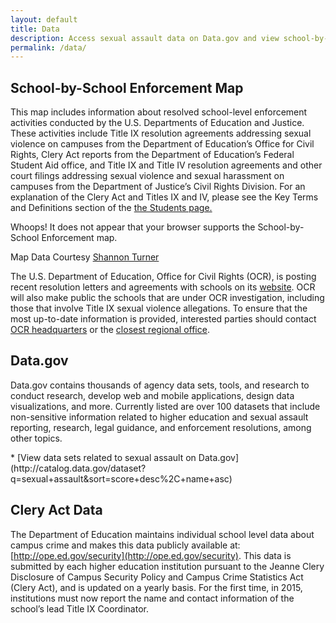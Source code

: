 ```yaml
---
layout: default
title: Data
description: Access sexual assault data on Data.gov and view school-by-school enforcement.
permalink: /data/
---
```


## School-by-School Enforcement Map

This map includes information about resolved school-level enforcement activities conducted by the U.S. Departments of Education and Justice. These activities include Title IX resolution agreements addressing sexual violence on campuses from the Department of Education’s Office for Civil Rights, Clery Act reports from the Department of Education’s Federal Student Aid office, and Title IX and Title IV resolution agreements and other court filings addressing sexual violence and sexual harassment on campuses from the Department of Justice’s Civil Rights Division. For an explanation of the Clery Act and Titles IX and IV, please see the Key Terms and Definitions section of the [the Students page.](/students/#key-terms-and-definitions)

<!--[if lte IE 8]>
  <style>
  #map {display: none !important;}
  .no-js-message {display: block; margin: auto; text-align: center; font-weight: bold;}
  </style>
<![endif]-->
<span class="no-js-message">Whoops! It does not appear that your browser supports the School-by-School Enforcement map.</span>

<div id="map"></div>
<div class="resource-cite">Map Data Courtesy <a href="https://github.com/shannonturner/education-compliance-reports" target="_blank">Shannon Turner</a>
</div>

The U.S. Department of Education, Office for Civil Rights (OCR), is posting recent resolution letters and agreements with schools on its [website](http://www2.ed.gov/about/offices/list/ocr/docs/investigations/search-ocr.html).  OCR will also make public the schools that are under OCR investigation, including those that involve Title IX sexual violence allegations.  To ensure that the most up-to-date information is provided, interested parties should contact [OCR headquarters](malito:ocr@ed.gov) or the [closest regional office](https://wdcrobcolp01.ed.gov/CFAPPS/OCR/contactus.cfm).

## Data.gov

Data.gov contains thousands of agency data sets, tools, and research to conduct research, develop web and mobile applications, design data visualizations, and more. Currently listed are over 100 datasets that include non-sensitive information related to higher education and sexual assault reporting, research, legal guidance, and enforcement resolutions, among other topics.

<div class="section-context-links">
* [View data sets related to sexual assault on Data.gov](http://catalog.data.gov/dataset?q=sexual+assault&sort=score+desc%2C+name+asc)
</div>

## Clery Act Data

The Department of Education maintains individual school level data about campus crime and makes this data publicly available at: [http://ope.ed.gov/security](http://ope.ed.gov/security).  This data is submitted by each higher education institution pursuant to the Jeanne Clery Disclosure of Campus Security Policy and Campus Crime Statistics Act (Clery Act), and is updated on a yearly basis.  For the first time, in 2015, institutions must now report the name and contact information of the school’s lead Title IX Coordinator.
